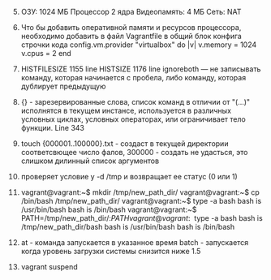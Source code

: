 5) ОЗУ: 1024 МБ
   Процессор 2 ядра
   Видеопамять: 4 МБ
   Сеть: NAT
   
6) Что бы добавить оперативной памяти и ресурсов процессора, необходимо добавить в файл Vagrantfile в общий блок конфига строчки кода 
config.vm.provider "virtualbox" do |v|
  v.memory = 1024
  v.cpus = 2
end

8) HISTFILESIZE 1155 line
   HISTSIZE  1176 line
    ignoreboth — не записывать команду, которая начинается с пробела, либо команду, которая дублирует предыдущую
    
9) {} - зарезервированные слова, список команд в отличии от "(...)" исполнятся в текущем инстансе, используется в различных условных циклах, условных операторах, или ограничивает тело функции. Line 343

10) touch {000001..100000}.txt - создаст в текущей директории соответсвющее число фалов, 300000 - создать не удасться, это слишком дилинный список аргументов

11) проверяет условие у -d /tmp и возвращает ее статус (0 или 1)

12) vagrant@vagrant:~$ mkdir /tmp/new_path_dir/
vagrant@vagrant:~$ cp /bin/bash /tmp/new_path_dir/
vagrant@vagrant:~$ type -a bash
bash is /usr/bin/bash
bash is /bin/bash
vagrant@vagrant:~$ PATH=/tmp/new_path_dir/:$PATH
vagrant@vagrant:~$ type -a bash
bash is /tmp/new_path_dir/bash
bash is /usr/bin/bash
bash is /bin/bash

13) at - команда запускается в указанное время
batch - запускается когда уровень загрузки системы снизится ниже 1.5

14) vagrant suspend
